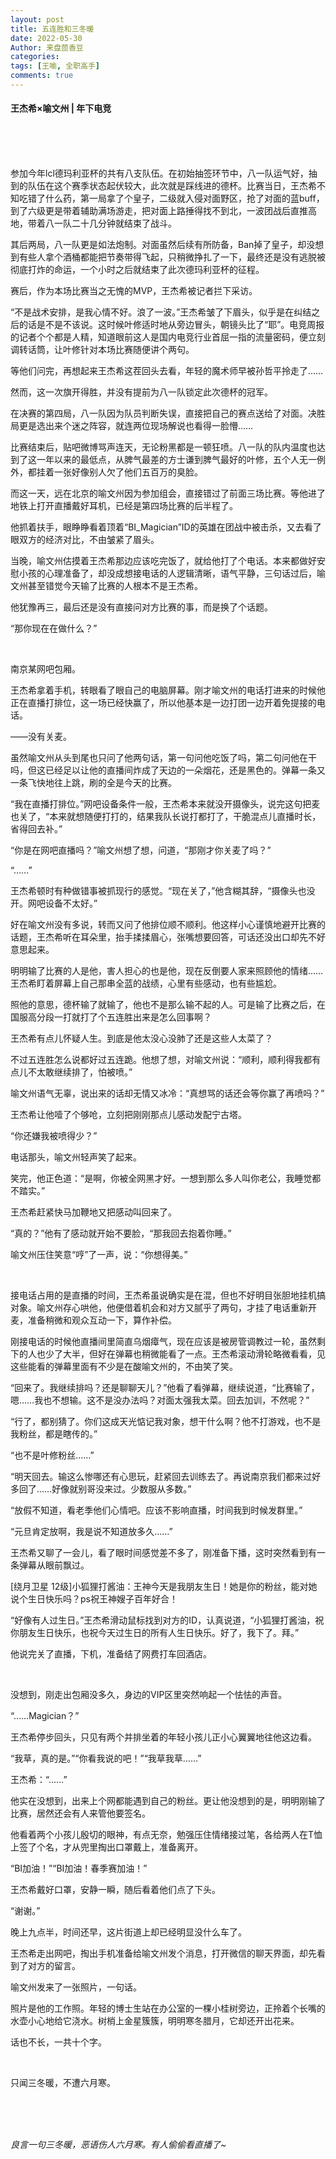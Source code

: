 ```yaml
---
layout: post
title: 五连胜和三冬暖
date: 2022-05-30
Author: 来盘茴香豆
categories: 
tags: [王喻, 全职高手]
comments: true
---
```





#### 王杰希×喻文州 | 年下电竞

<br/><br/><br/>


参加今年lcl德玛利亚杯的共有八支队伍。在初始抽签环节中，八一队运气好，抽到的队伍在这个赛季状态起伏较大，此次就是踩线进的德杯。比赛当日，王杰希不知吃错了什么药，第一局拿了个皇子，二级就入侵对面野区，抢了对面的蓝buff，到了六级更是带着辅助满场游走，把对面上路捶得找不到北，一波团战后直推高地，带着八一队二十几分钟就结束了战斗。

其后两局，八一队更是如法炮制。对面虽然后续有所防备，Ban掉了皇子，却没想到有些人拿个酒桶都能把节奏带得飞起，只稍微挣扎了一下，最终还是没有逃脱被彻底打炸的命运，一个小时之后就结束了此次德玛利亚杯的征程。

赛后，作为本场比赛当之无愧的MVP，王杰希被记者拦下采访。

“不是战术安排，是我心情不好。浪了一波。”王杰希皱了下眉头，似乎是在纠结之后的话是不是不该说。这时候叶修适时地从旁边冒头，朝镜头比了“耶”。电竞周报的记者个个都是人精，知道眼前这人是国内电竞行业首屈一指的流量密码，便立刻调转话筒，让叶修针对本场比赛随便讲个两句。

等他们问完，再想起来王杰希这茬回头去看，年轻的魔术师早被孙哲平拎走了……

然而，这一次旗开得胜，并没有提前为八一队锁定此次德杯的冠军。

在决赛的第四局，八一队因为队员判断失误，直接把自己的赛点送给了对面。决胜局更是选出来个迷之阵容，就连两位现场解说也看得一脸懵……

比赛结束后，贴吧微博骂声连天，无论粉黑都是一顿狂喷。八一队的队内温度也达到了这一年以来的最低点，从脾气最差的方士谦到脾气最好的叶修，五个人无一例外，都挂着一张好像别人欠了他们五百万的臭脸。

而这一天，远在北京的喻文州因为参加组会，直接错过了前面三场比赛。等他进了地铁上打开直播戴好耳机，已经是第四场比赛的后半程了。

他抓着扶手，眼睁睁看着顶着“BI_Magician”ID的英雄在团战中被击杀，又去看了眼双方的经济对比，不由皱紧了眉头。

当晚，喻文州估摸着王杰希那边应该吃完饭了，就给他打了个电话。本来都做好安慰小孩的心理准备了，却没成想接电话的人逻辑清晰，语气平静，三句话过后，喻文州甚至错觉今天输了比赛的人根本不是王杰希。

他犹豫再三，最后还是没有直接问对方比赛的事，而是换了个话题。

“那你现在在做什么？”

<br/>

南京某网吧包厢。

王杰希拿着手机，转眼看了眼自己的电脑屏幕。刚才喻文州的电话打进来的时候他正在直播打排位，这一场已经快赢了，所以他基本是一边打团一边开着免提接的电话。

——没有关麦。

虽然喻文州从头到尾也只问了他两句话，第一句问他吃饭了吗，第二句问他在干吗，但这已经足以让他的直播间炸成了天边的一朵烟花，还是黑色的。弹幕一条又一条飞快地往上跳，刷的全是今天的比赛。

“我在直播打排位。”网吧设备条件一般，王杰希本来就没开摄像头，说完这句把麦也关了，“本来就想随便打打的，结果我队长说打都打了，干脆混点儿直播时长，省得回去补。”

“你是在网吧直播吗？”喻文州想了想，问道，“那刚才你关麦了吗？”

“……”

王杰希顿时有种做错事被抓现行的感觉。“现在关了，”他含糊其辞，“摄像头也没开。网吧设备不太好。”

好在喻文州没有多说，转而又问了他排位顺不顺利。他这样小心谨慎地避开比赛的话题，王杰希听在耳朵里，抬手揉揉眉心，张嘴想要回答，可话还没出口却先不好意思起来。

明明输了比赛的人是他，害人担心的也是他，现在反倒要人家来照顾他的情绪……王杰希盯着屏幕上自己那串全蓝的战绩，心里有些感动，也有些尴尬。

照他的意思，德杯输了就输了，他也不是那么输不起的人。可是输了比赛之后，在国服高分段一打就打了个五连胜出来是怎么回事啊？

王杰希有点儿怀疑人生。到底是他太没心没肺了还是这些人太菜了？

不过五连胜怎么说都好过五连跪。他想了想，对喻文州说：“顺利，顺利得我都有点儿不太敢继续排了，怕被喷。”

喻文州语气无辜，说出来的话却无情又冰冷：“真想骂的话还会等你赢了再喷吗？”

王杰希让他噎了个够呛，立刻把刚刚那点儿感动发配宁古塔。

“你还嫌我被喷得少？”

电话那头，喻文州轻声笑了起来。

笑完，他正色道：“是啊，你被全网黑才好。一想到那么多人叫你老公，我睡觉都不踏实。”

王杰希赶紧快马加鞭地又把感动叫回来了。

“真的？”他有了感动就开始不要脸，“那我回去抱着你睡。”

喻文州压住笑意“哼”了一声，说：“你想得美。”

<br/>

接电话占用的是直播的时间，王杰希虽说确实是在混，但也不好明目张胆地挂机搞对象。喻文州存心哄他，他便借着机会和对方又腻乎了两句，才挂了电话重新开麦，准备稍微和观众互动一下，算作补偿。

刚接电话的时候他直播间里简直乌烟瘴气，现在应该是被房管调教过一轮，虽然剩下的人也少了大半，但好在弹幕也稍微能看了一点。王杰希滚动滑轮略微看看，见这些能看的弹幕里面有不少是在酸喻文州的，不由笑了笑。

“回来了。我继续排吗？还是聊聊天儿？”他看了看弹幕，继续说道，“比赛输了，嗯……我也不想输。这不是没办法吗？对面太强我太菜。回去加训，不然呢？”

“行了，都别猜了。你们这成天光惦记我对象，想干什么啊？他不打游戏，也不是我粉丝，都是瞎传的。”

“也不是叶修粉丝……”

“明天回去。输这么惨哪还有心思玩，赶紧回去训练去了。再说南京我们都来过好多回了……好像就别哥没来过。少数服从多数。”

“放假不知道，看老季他们心情吧。应该不影响直播，时间我到时候发群里。”

“元旦肯定放啊，我是说不知道放多久……”

王杰希又聊了一会儿，看了眼时间感觉差不多了，刚准备下播，这时突然看到有一条弹幕从眼前飘过。

[绕月卫星 12级]小狐狸打酱油：王神今天是我朋友生日！她是你的粉丝，能对她说个生日快乐吗？ps祝王神嫂子百年好合！

“好像有人过生日。”王杰希滑动鼠标找到对方的ID，认真说道，“小狐狸打酱油，祝你朋友生日快乐，也祝今天过生日的所有人生日快乐。好了，我下了。拜。”

他说完关了直播，下机，准备结了网费打车回酒店。

<br/>

没想到，刚走出包厢没多久，身边的VIP区里突然响起一个怯怯的声音。

“……Magician？”

王杰希停步回头，只见有两个并排坐着的年轻小孩儿正小心翼翼地往他这边看。

“我草，真的是。”“你看我说的吧！”“我草我草……”

王杰希：“……”

他实在没想到，出来上个网都能遇到自己的粉丝。更让他没想到的是，明明刚输了比赛，居然还会有人来管他要签名。

他看着两个小孩儿殷切的眼神，有点无奈，勉强压住情绪接过笔，各给两人在T恤上签了个名，才从兜里掏出口罩戴上，准备离开。

“BI加油！”“BI加油！春季赛加油！”

王杰希戴好口罩，安静一瞬，随后看着他们点了下头。

“谢谢。”

晚上九点半，时间还早，这片街道上却已经明显没什么车了。

王杰希走出网吧，掏出手机准备给喻文州发个消息，打开微信的聊天界面，却先看到了对方的留言。

喻文州发来了一张照片，一句话。

照片是他的工作照。年轻的博士生站在办公室的一棵小桂树旁边，正拎着个长嘴的水壶小心地给它浇水。树梢上金星簇簇，明明寒冬腊月，它却还开出花来。

话也不长，一共十个字。

<br/>

只闻三冬暖，不遭六月寒。


<br/><br/><br/>




*良言一句三冬暖，恶语伤人六月寒。有人偷偷看直播了~*

<br/><br/><br/>
